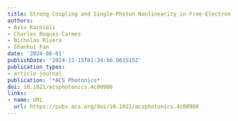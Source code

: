 ```yaml
---
title: Strong Coupling and Single-Photon Nonlinearity in Free-Electron Quantum Optics
authors:
- Aviv Karnieli
- Charles Roques-Carmes
- Nicholas Rivera
- Shanhui Fan
date: '2024-08-01'
publishDate: '2024-11-15T01:34:56.061515Z'
publication_types:
- article-journal
publication: '*ACS Photonics*'
doi: 10.1021/acsphotonics.4c00908
links:
- name: URL
  url: https://pubs.acs.org/doi/10.1021/acsphotonics.4c00908
---
```


